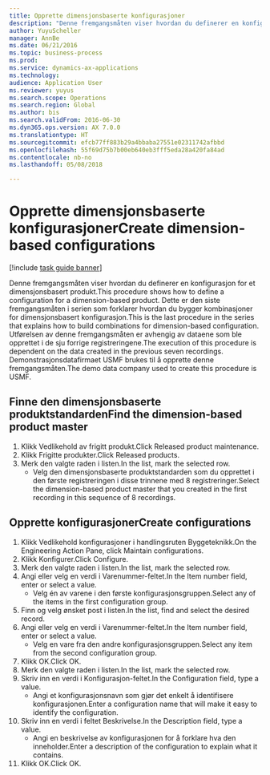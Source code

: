 ```yaml
--- 
title: Opprette dimensjonsbaserte konfigurasjoner
description: "Denne fremgangsmåten viser hvordan du definerer en konfigurasjon for et dimensjonsbasert produkt."
author: YuyuScheller
manager: AnnBe
ms.date: 06/21/2016
ms.topic: business-process
ms.prod: 
ms.service: dynamics-ax-applications
ms.technology: 
audience: Application User
ms.reviewer: yuyus
ms.search.scope: Operations
ms.search.region: Global
ms.author: bis
ms.search.validFrom: 2016-06-30
ms.dyn365.ops.version: AX 7.0.0
ms.translationtype: HT
ms.sourcegitcommit: efcb77ff883b29a4bbaba27551e02311742afbbd
ms.openlocfilehash: 55f69d75b7b00eb640eb3fff5eda28a420fa84ad
ms.contentlocale: nb-no
ms.lasthandoff: 05/08/2018

---
```

# <a name="create-dimension-based-configurations"></a><span data-ttu-id="7dcfe-103">Opprette dimensjonsbaserte konfigurasjoner</span><span class="sxs-lookup"><span data-stu-id="7dcfe-103">Create dimension-based configurations</span></span>

[!include [task guide banner](../../includes/task-guide-banner.md)]

<span data-ttu-id="7dcfe-104">Denne fremgangsmåten viser hvordan du definerer en konfigurasjon for et dimensjonsbasert produkt.</span><span class="sxs-lookup"><span data-stu-id="7dcfe-104">This procedure shows how to define a configuration for a dimension-based product.</span></span> <span data-ttu-id="7dcfe-105">Dette er den siste fremgangsmåten i serien som forklarer hvordan du bygger kombinasjoner for dimensjonsbasert konfigurasjon.</span><span class="sxs-lookup"><span data-stu-id="7dcfe-105">This is the last procedure in the series that explains how to build combinations for dimension-based configuration.</span></span> <span data-ttu-id="7dcfe-106">Utførelsen av denne fremgangsmåten er avhengig av dataene som ble opprettet i de sju forrige registreringene.</span><span class="sxs-lookup"><span data-stu-id="7dcfe-106">The execution of this procedure is dependent on the data created in the previous seven recordings.</span></span> <span data-ttu-id="7dcfe-107">Demonstrasjonsdatafirmaet USMF brukes til å opprette denne fremgangsmåten.</span><span class="sxs-lookup"><span data-stu-id="7dcfe-107">The demo data company used to create this procedure is USMF.</span></span>


## <a name="find-the-dimension-based-product-master"></a><span data-ttu-id="7dcfe-108">Finne den dimensjonsbaserte produktstandarden</span><span class="sxs-lookup"><span data-stu-id="7dcfe-108">Find the dimension-based product master</span></span>
1. <span data-ttu-id="7dcfe-109">Klikk Vedlikehold av frigitt produkt.</span><span class="sxs-lookup"><span data-stu-id="7dcfe-109">Click Released product maintenance.</span></span>
2. <span data-ttu-id="7dcfe-110">Klikk Frigitte produkter.</span><span class="sxs-lookup"><span data-stu-id="7dcfe-110">Click Released products.</span></span>
3. <span data-ttu-id="7dcfe-111">Merk den valgte raden i listen.</span><span class="sxs-lookup"><span data-stu-id="7dcfe-111">In the list, mark the selected row.</span></span>
    * <span data-ttu-id="7dcfe-112">Velg den dimensjonsbaserte produktstandarden som du opprettet i den første registreringen i disse trinnene med 8 registreringer.</span><span class="sxs-lookup"><span data-stu-id="7dcfe-112">Select the dimension-based product master that you created in the first recording in this sequence of 8 recordings.</span></span>  

## <a name="create-configurations"></a><span data-ttu-id="7dcfe-113">Opprette konfigurasjoner</span><span class="sxs-lookup"><span data-stu-id="7dcfe-113">Create configurations</span></span>
1. <span data-ttu-id="7dcfe-114">Klikk Vedlikehold konfigurasjoner i handlingsruten Byggeteknikk.</span><span class="sxs-lookup"><span data-stu-id="7dcfe-114">On the Engineering Action Pane, click Maintain configurations.</span></span>
2. <span data-ttu-id="7dcfe-115">Klikk Konfigurer.</span><span class="sxs-lookup"><span data-stu-id="7dcfe-115">Click Configure.</span></span>
3. <span data-ttu-id="7dcfe-116">Merk den valgte raden i listen.</span><span class="sxs-lookup"><span data-stu-id="7dcfe-116">In the list, mark the selected row.</span></span>
4. <span data-ttu-id="7dcfe-117">Angi eller velg en verdi i Varenummer-feltet.</span><span class="sxs-lookup"><span data-stu-id="7dcfe-117">In the Item number field, enter or select a value.</span></span>
    * <span data-ttu-id="7dcfe-118">Velg én av varene i den første konfigurasjonsgruppen.</span><span class="sxs-lookup"><span data-stu-id="7dcfe-118">Select any of the items in the first configuration group.</span></span>  
5. <span data-ttu-id="7dcfe-119">Finn og velg ønsket post i listen.</span><span class="sxs-lookup"><span data-stu-id="7dcfe-119">In the list, find and select the desired record.</span></span>
6. <span data-ttu-id="7dcfe-120">Angi eller velg en verdi i Varenummer-feltet.</span><span class="sxs-lookup"><span data-stu-id="7dcfe-120">In the Item number field, enter or select a value.</span></span>
    * <span data-ttu-id="7dcfe-121">Velg en vare fra den andre konfigurasjonsgruppen.</span><span class="sxs-lookup"><span data-stu-id="7dcfe-121">Select any item from the second configuration group.</span></span>  
7. <span data-ttu-id="7dcfe-122">Klikk OK.</span><span class="sxs-lookup"><span data-stu-id="7dcfe-122">Click OK.</span></span>
8. <span data-ttu-id="7dcfe-123">Merk den valgte raden i listen.</span><span class="sxs-lookup"><span data-stu-id="7dcfe-123">In the list, mark the selected row.</span></span>
9. <span data-ttu-id="7dcfe-124">Skriv inn en verdi i Konfigurasjon-feltet.</span><span class="sxs-lookup"><span data-stu-id="7dcfe-124">In the Configuration field, type a value.</span></span>
    * <span data-ttu-id="7dcfe-125">Angi et konfigurasjonsnavn som gjør det enkelt å identifisere konfigurasjonen.</span><span class="sxs-lookup"><span data-stu-id="7dcfe-125">Enter a configuration name that will make it easy to identify the configuration.</span></span>  
10. <span data-ttu-id="7dcfe-126">Skriv inn en verdi i feltet Beskrivelse.</span><span class="sxs-lookup"><span data-stu-id="7dcfe-126">In the Description field, type a value.</span></span>
    * <span data-ttu-id="7dcfe-127">Angi en beskrivelse av konfigurasjonen for å forklare hva den inneholder.</span><span class="sxs-lookup"><span data-stu-id="7dcfe-127">Enter a description of the configuration to explain what it contains.</span></span>  
11. <span data-ttu-id="7dcfe-128">Klikk OK.</span><span class="sxs-lookup"><span data-stu-id="7dcfe-128">Click OK.</span></span>


